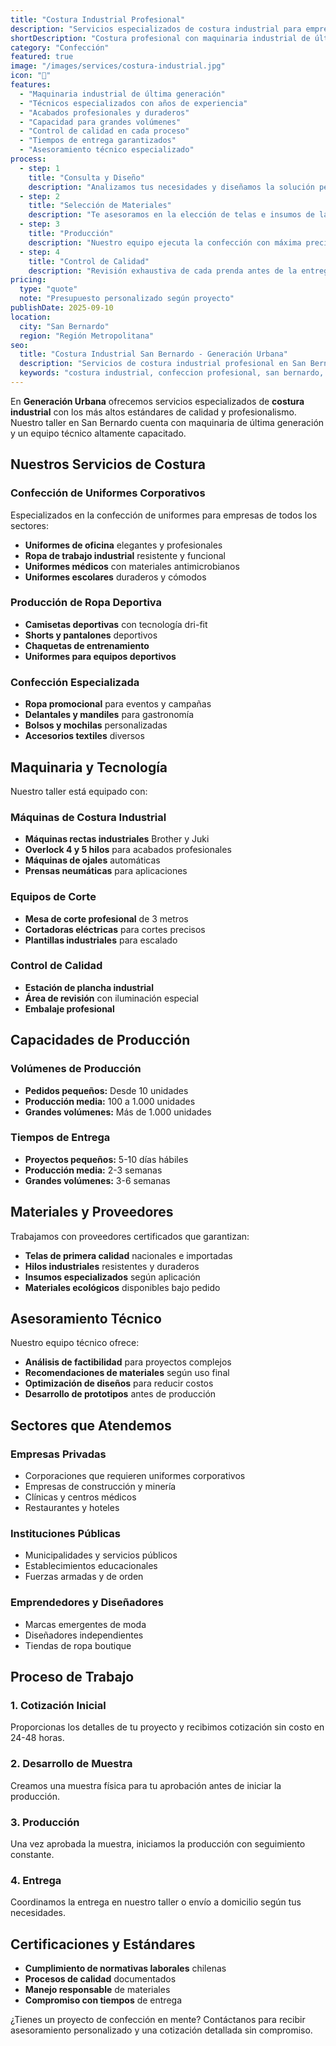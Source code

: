 ```yaml
---
title: "Costura Industrial Profesional"
description: "Servicios especializados de costura industrial para empresas y particulares. Equipos profesionales y técnicas avanzadas para todo tipo de confecciones."
shortDescription: "Costura profesional con maquinaria industrial de última generación"
category: "Confección"
featured: true
image: "/images/services/costura-industrial.jpg"
icon: "🧵"
features:
  - "Maquinaria industrial de última generación"
  - "Técnicos especializados con años de experiencia"
  - "Acabados profesionales y duraderos"
  - "Capacidad para grandes volúmenes"
  - "Control de calidad en cada proceso"
  - "Tiempos de entrega garantizados"
  - "Asesoramiento técnico especializado"
process:
  - step: 1
    title: "Consulta y Diseño"
    description: "Analizamos tus necesidades y diseñamos la solución perfecta para tu proyecto"
  - step: 2
    title: "Selección de Materiales"
    description: "Te asesoramos en la elección de telas e insumos de la mejor calidad"
  - step: 3
    title: "Producción"
    description: "Nuestro equipo ejecuta la confección con máxima precisión y calidad"
  - step: 4
    title: "Control de Calidad"
    description: "Revisión exhaustiva de cada prenda antes de la entrega"
pricing:
  type: "quote"
  note: "Presupuesto personalizado según proyecto"
publishDate: 2025-09-10
location:
  city: "San Bernardo"
  region: "Región Metropolitana"
seo:
  title: "Costura Industrial San Bernardo - Generación Urbana"
  description: "Servicios de costura industrial profesional en San Bernardo. Maquinaria avanzada, acabados premium. Especialistas en confección empresarial."
  keywords: "costura industrial, confeccion profesional, san bernardo, maquila textil, servicios costura"
---
```


En **Generación Urbana** ofrecemos servicios especializados de **costura industrial** con los más altos estándares de calidad y profesionalismo. Nuestro taller en San Bernardo cuenta con maquinaria de última generación y un equipo técnico altamente capacitado.

## Nuestros Servicios de Costura

### Confección de Uniformes Corporativos
Especializados en la confección de uniformes para empresas de todos los sectores:
- **Uniformes de oficina** elegantes y profesionales
- **Ropa de trabajo industrial** resistente y funcional
- **Uniformes médicos** con materiales antimicrobianos
- **Uniformes escolares** duraderos y cómodos

### Producción de Ropa Deportiva
- **Camisetas deportivas** con tecnología dri-fit
- **Shorts y pantalones** deportivos
- **Chaquetas de entrenamiento**
- **Uniformes para equipos deportivos**

### Confección Especializada
- **Ropa promocional** para eventos y campañas
- **Delantales y mandiles** para gastronomía
- **Bolsos y mochilas** personalizadas
- **Accesorios textiles** diversos

## Maquinaria y Tecnología

Nuestro taller está equipado con:

### Máquinas de Costura Industrial
- **Máquinas rectas industriales** Brother y Juki
- **Overlock 4 y 5 hilos** para acabados profesionales
- **Máquinas de ojales** automáticas
- **Prensas neumáticas** para aplicaciones

### Equipos de Corte
- **Mesa de corte profesional** de 3 metros
- **Cortadoras eléctricas** para cortes precisos
- **Plantillas industriales** para escalado

### Control de Calidad
- **Estación de plancha industrial**
- **Área de revisión** con iluminación especial
- **Embalaje profesional**

## Capacidades de Producción

### Volúmenes de Producción
- **Pedidos pequeños:** Desde 10 unidades
- **Producción media:** 100 a 1.000 unidades
- **Grandes volúmenes:** Más de 1.000 unidades

### Tiempos de Entrega
- **Proyectos pequeños:** 5-10 días hábiles
- **Producción media:** 2-3 semanas
- **Grandes volúmenes:** 3-6 semanas

## Materiales y Proveedores

Trabajamos con proveedores certificados que garantizan:
- **Telas de primera calidad** nacionales e importadas
- **Hilos industriales** resistentes y duraderos
- **Insumos especializados** según aplicación
- **Materiales ecológicos** disponibles bajo pedido

## Asesoramiento Técnico

Nuestro equipo técnico ofrece:
- **Análisis de factibilidad** para proyectos complejos
- **Recomendaciones de materiales** según uso final
- **Optimización de diseños** para reducir costos
- **Desarrollo de prototipos** antes de producción

## Sectores que Atendemos

### Empresas Privadas
- Corporaciones que requieren uniformes corporativos
- Empresas de construcción y minería
- Clínicas y centros médicos
- Restaurantes y hoteles

### Instituciones Públicas
- Municipalidades y servicios públicos
- Establecimientos educacionales
- Fuerzas armadas y de orden

### Emprendedores y Diseñadores
- Marcas emergentes de moda
- Diseñadores independientes
- Tiendas de ropa boutique

## Proceso de Trabajo

### 1. Cotización Inicial
Proporcionas los detalles de tu proyecto y recibimos cotización sin costo en 24-48 horas.

### 2. Desarrollo de Muestra
Creamos una muestra física para tu aprobación antes de iniciar la producción.

### 3. Producción
Una vez aprobada la muestra, iniciamos la producción con seguimiento constante.

### 4. Entrega
Coordinamos la entrega en nuestro taller o envío a domicilio según tus necesidades.

## Certificaciones y Estándares

- **Cumplimiento de normativas laborales** chilenas
- **Procesos de calidad** documentados
- **Manejo responsable** de materiales
- **Compromiso con tiempos** de entrega

¿Tienes un proyecto de confección en mente? Contáctanos para recibir asesoramiento personalizado y una cotización detallada sin compromiso.